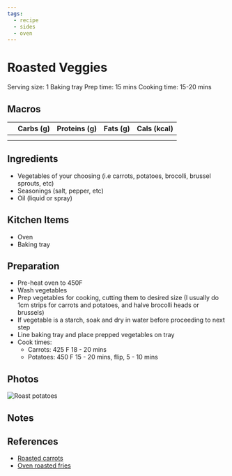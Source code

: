 ```yaml
---
tags:
  - recipe
  - sides
  - oven
---
```

# Roasted Veggies

Serving size: 1 Baking tray
Prep time: 15 mins
Cooking time: 15-20 mins

## Macros

|  | Carbs (g) | Proteins (g) | Fats (g) | Cals (kcal) |
| --- | --- | --- | --- | --- |
|  |  |  |  |  |
|  |  |  |  |  |

## Ingredients

- Vegetables of your choosing (i.e carrots, potatoes, brocolli, brussel sprouts, etc)
- Seasonings (salt, pepper, etc)
- Oil (liquid or spray)

## Kitchen Items

- Oven
- Baking tray

## Preparation

- Pre-heat oven to 450F
- Wash vegetables
- Prep vegetables for cooking, cutting them to desired size (I usually do 1cm strips for carrots and potatoes, and halve brocolli heads or brussels)
- If vegetable is a starch, soak and dry in water before proceeding to next step
- Line baking tray and place prepped vegetables on tray
- Cook times:
  - Carrots: 425 F 18 - 20 mins
  - Potatoes: 450 F 15 - 20 mins, flip, 5 - 10 mins

## Photos

![Roast potatoes](https://res.cloudinary.com/drwjkxxud/image/upload/v1721090374/oven_roast_fries_yuhw4o.jpg)

## Notes

## References

- [Roasted carrots](https://www.spendwithpennies.com/roasted-carrots/)
- [Oven roasted fries](https://www.wellplated.com/baked-fries/)
